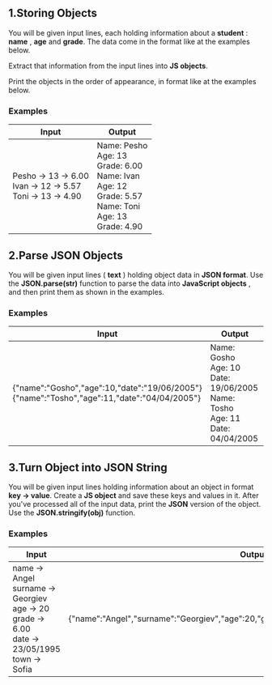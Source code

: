 ## 1.Storing Objects

You will be given input lines, each holding information about a **student** : **name** , **age** and **grade**. The data come in the format like at the examples below.

Extract that information from the input lines into **JS objects**.

Print the objects in the order of appearance, in format like at the examples below.

### Examples

| **Input** | **Output** |
| --- | --- |
| Pesho -&gt; 13 -&gt; 6.00 <br/> Ivan -&gt; 12 -&gt; 5.57 <br/> Toni -&gt; 13 -&gt; 4.90 | Name: Pesho <br/> Age: 13 <br/> Grade: 6.00 <br/> Name: Ivan <br/> Age: 12 <br/> Grade: 5.57 <br/> Name: Toni <br/> Age: 13 <br/> Grade: 4.90 |

## 2.Parse JSON Objects

You will be given input lines ( **text** ) holding object data in **JSON format**. Use the **JSON.parse(str)** function to parse the data into **JavaScript objects** , and then print them as shown in the examples.

### Examples

| **Input** | **Output** |
| --- | --- |
| {&quot;name&quot;:&quot;Gosho&quot;,&quot;age&quot;:10,&quot;date&quot;:&quot;19/06/2005&quot;} <br/> {&quot;name&quot;:&quot;Tosho&quot;,&quot;age&quot;:11,&quot;date&quot;:&quot;04/04/2005&quot;} | Name: Gosho <br/> Age: 10 <br/> Date: 19/06/2005 <br/> Name: Tosho <br/> Age: 11 <br/> Date: 04/04/2005 |

## 3.Turn Object into JSON String

You will be given input lines holding information about an object in format **key -&gt; value**. Create a **JS object** and save these keys and values in it. After you&#39;ve processed all of the input data, print the **JSON** version of the object. Use the **JSON.stringify(obj)** function.

### Examples

| **Input** | **Output** |
| --- | --- |
| name -&gt; Angel <br/> surname -&gt; Georgiev <br/> age -&gt; 20 <br/> grade -&gt; 6.00 <br/> date -&gt; 23/05/1995 <br/> town -&gt; Sofia | {&quot;name&quot;:&quot;Angel&quot;,&quot;surname&quot;:&quot;Georgiev&quot;,&quot;age&quot;:20,&quot;grade&quot;:6,&quot;date&quot;:&quot;19/05/1995&quot;,&quot;town&quot;:&quot;Sofia&quot;} |
